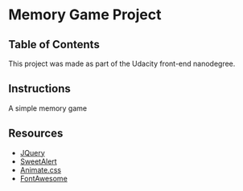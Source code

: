 # Memory Game Project

## Table of Contents

This project was made as part of the Udacity front-end nanodegree.

## Instructions

A simple memory game

## Resources

- [JQuery](http://jquery.com/)
- [SweetAlert](https://sweetalert.js.org)
- [Animate.css](https://daneden.github.io/animate.css/)
- [FontAwesome](http://fontawesome.io/)